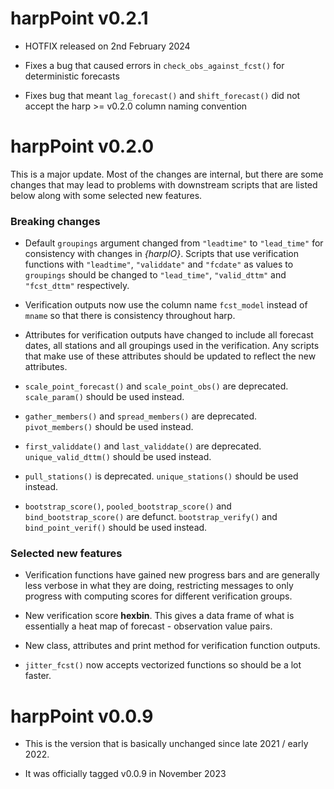 # harpPoint v0.2.1

* HOTFIX released on 2nd February 2024

* Fixes a bug that caused errors in `check_obs_against_fcst()` for deterministic
forecasts

* Fixes bug that meant `lag_forecast()` and `shift_forecast()` did not accept 
the harp >= v0.2.0 column naming convention

# harpPoint v0.2.0

This is a major update. Most of the changes are internal, but there are some 
changes that may lead to problems with downstream scripts that are listed 
below along with some selected new features.

### Breaking changes

* Default `groupings` argument changed from `"leadtime"` to `"lead_time"` for 
consistency with changes in _{harpIO}_. Scripts that use verification functions
with `"leadtime"`, `"validdate"` and `"fcdate"` as values to `groupings` should 
be changed to `"lead_time"`, `"valid_dttm"` and `"fcst_dttm"` respectively. 

* Verification outputs now use the column name `fcst_model` instead of `mname` 
so that there is consistency throughout harp. 

* Attributes for verification outputs have changed to include all forecast dates,
all stations and all groupings used in the verification. Any scripts that make 
use of these attributes should be updated to reflect the new attributes.

* `scale_point_forecast()` and `scale_point_obs()` are deprecated. 
`scale_param()` should be used instead. 

* `gather_members()` and `spread_members()` are deprecated. `pivot_members()`
should be used instead. 

* `first_validdate()` and `last_validdate()` are deprecated. 
`unique_valid_dttm()` should be used instead.

* `pull_stations()` is deprecated. `unique_stations()` should be used instead.

* `bootstrap_score()`, `pooled_bootstrap_score()` and `bind_bootstrap_score()` 
are defunct. `bootstrap_verify()` and `bind_point_verif()` should be used 
instead. 


### Selected new features

* Verification functions have gained new progress bars and are generally less 
verbose in what they are doing, restricting messages to only progress with 
computing scores for different verification groups. 

* New verification score __hexbin__. This gives a data frame of what is 
essentially a heat map of forecast - observation value pairs. 

* New class, attributes and print method for verification function outputs. 

* `jitter_fcst()` now accepts vectorized functions so should be a lot faster. 


# harpPoint v0.0.9

* This is the version that is basically unchanged since late 2021 / early 2022. 

* It was officially tagged v0.0.9 in November 2023
